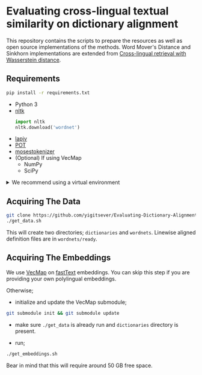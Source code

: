 # Evaluating cross-lingual textual similarity on dictionary alignment

This repository contains the scripts to prepare the resources as well as open source implementations of the methods. Word Mover's Distance and Sinkhorn implementations are extended from [Cross-lingual retrieval with Wasserstein distance](https://github.com/balikasg/WassersteinRetrieval).

## Requirements

```bash
pip install -r requirements.txt
```

- Python 3
- [nltk](http://www.nltk.org/)
    ```python
    import nltk
    nltk.download('wordnet')
    ```
- [lapjv](https://pypi.org/project/lapjv/)
- [POT](https://pypi.org/project/POT/)
- [mosestokenizer](https://pypi.org/project/mosestokenizer/)
- (Optional) If using VecMap
    * NumPy
    * SciPy

<details><summary>We recommend using a virtual environment</summary>
<p>

In order to create a [virtual environment](https://docs.python.org/3/library/venv.html#venv-def) that resides in a directory `.env` under home;

```bash
cd ~
mkdir -p .env && cd .env
python -m venv evaluating
source ~/.env/evaluating/bin/activate
```

After the virtual environment is activated, the python interpreter and the installed packages are isolated. In order for our code to work, the correct environment has to be sourced/activated.
In order to install all dependencies automatically use the [pip](https://pypi.org/project/pip/) package installer using `requirements.txt`, which resides under the repository directory.

```bash
# under Evaluating-Dictionary-Alignment
pip install -r requirements.txt
```

Rest of this README assumes that you are in the repository root directory.

</p>
</details>

## Acquiring The Data

```bash
git clone https://github.com/yigitsever/Evaluating-Dictionary-Alignment.git && cd Evaluating-Dictionary-Alignment
./get_data.sh
```

This will create two directories; `dictionaries` and `wordnets`.
Linewise aligned definition files are in `wordnets/ready`.

## Acquiring The Embeddings

We use [VecMap](https://github.com/artetxem/vecmap) on [fastText](https://fasttext.cc/) embeddings. You can skip this step if you are providing your own polylingual embeddings.

Otherwise;

* initialize and update the VecMap submodule;

```bash
git submodule init && git submodule update
```

* make sure `./get_data` is already run and `dictionaries` directory is present.

* run;

```bash
./get_embeddings.sh
```

Bear in mind that this will require around 50 GB free space.

